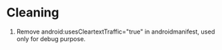 # Cleaning

1. Remove android:usesCleartextTraffic="true" in androidmanifest, used only for debug purpose.
